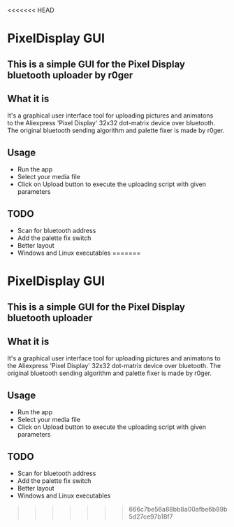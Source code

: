 <<<<<<< HEAD
# PixelDisplay GUI
## This is a simple GUI for the Pixel Display bluetooth uploader by r0ger

## What it is
It's a graphical user interface tool for uploading pictures and animatons  
to the Aliexpress 'Pixel Display' 32x32 dot-matrix device over bluetooth.
The original bluetooth sending algorithm and palette fixer is made by r0ger.

## Usage
- Run the app
- Select your media file
- Click on Upload button to execute the uploading script with given parameters

## TODO
- Scan for bluetooth address
- Add the palette fix switch
- Better layout
- Windows and Linux executables
=======
# PixelDisplay GUI
## This is a simple GUI for the Pixel Display bluetooth uploader

## What it is
It's a graphical user interface tool for uploading pictures and animatons to the Aliexpress 'Pixel Display' 32x32 dot-matrix device over bluetooth.
The original bluetooth sending algorithm and palette fixer is made by r0ger.

## Usage
- Run the app
- Select your media file
- Click on Upload button to execute the uploading script with given parameters

## TODO
- Scan for bluetooth address
- Add the palette fix switch
- Better layout
- Windows and Linux executables
>>>>>>> 666c7be56a88bb8a00afbe6b89b5d27ce97b18f7

